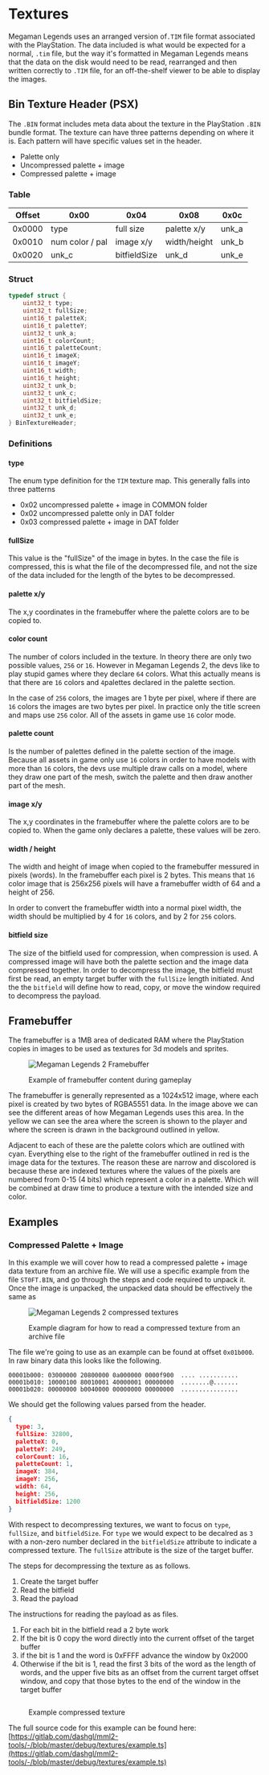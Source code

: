 # Textures

Megaman Legends uses an arranged version of`.TIM` file format associated with the PlayStation. The data included is what would be expected for a normal, `.tim` file, but the way it's formatted in Megaman Legends means that the data on the disk would need to be read, rearranged and then written correctly to `.TIM` file, for an off-the-shelf viewer to be able to display the images.

## Bin Texture Header (PSX)

The `.BIN` format includes meta data about the texture in the PlayStation `.BIN` bundle format. The texture can have three patterns depending on where it is. Each pattern will have specific values set in the header.&#x20;

* Palette only
* Uncompressed palette + image
* Compressed palette + image

### Table

| Offset | 0x00            | 0x04         | 0x08         | 0x0c   |
| ------ | --------------- | ------------ | ------------ | ------ |
| 0x0000 | type            | full size    | palette x/y  | unk\_a |
| 0x0010 | num color / pal | image x/y    | width/height | unk\_b |
| 0x0020 | unk\_c          | bitfieldSize | unk\_d       | unk\_e |

### Struct

```c
typedef struct {
    uint32_t type;
    uint32_t fullSize;
    uint16_t paletteX;
    uint16_t paletteY;
    uint32_t unk_a;
    uint16_t colorCount;
    uint16_t paletteCount;
    uint16_t imageX;
    uint16_t imageY;
    uint16_t width;
    uint16_t height;
    uint32_t unk_b;
    uint32_t unk_c;
    uint32_t bitfieldSize;
    uint32_t unk_d;
    uint32_t unk_e;
} BinTextureHeader;
```

### Definitions

#### type

The enum type definition for the `TIM` texture map. This generally falls into three patterns

* 0x02 uncompressed palette + image in COMMON folder
* 0x02 uncompressed palette only in DAT folder
* 0x03 compressed palette + image in DAT folder

#### fullSize

This value is the "fullSize" of the image in bytes. In the case the file is compressed, this is what the file of the decompressed file, and not the size of the data included for the length of the bytes to be decompressed.

#### palette x/y

The x,y coordinates in the framebuffer where the palette colors are to be copied to.

#### color count

The number of colors included in the texture. In theory there are only two possible values, `256` or `16`. However in Megaman Legends 2, the devs like to play stupid games where they declare `64` colors. What this actually means is that there are `16` colors and `4`palettes declared in the palette section.&#x20;

In the case of `256` colors, the images are 1 byte per pixel, where if there are `16` colors the images are two bytes per pixel. In practice only the title screen and maps use `256` color. All of the assets in game use `16` color mode.

#### palette count

Is the number of palettes defined in the palette section of the image. Because all assets in game only use `16` colors in order to have models with more than `16` colors, the devs use multiple draw calls on a model, where they draw one part of the mesh, switch the palette and then draw another part of the mesh.

#### image x/y

The x,y coordinates in the framebuffer where the palette colors are to be copied to. When the game only declares a palette, these values will be zero.

#### width / height

&#x20;The width and height of image when copied to the framebuffer messured in pixels (words). In the framebuffer each pixel is 2 bytes. This means that `16` color image that is 256x256 pixels will have a framebuffer width of 64 and a height of 256.&#x20;

In order to convert the framebuffer width into a normal pixel width, the width should be multiplied by 4 for `16` colors, and by 2 for `256` colors.&#x20;

#### bitfield size

The size of the bitfield used for compression, when compression is used. A compressed image will have both the palette section and the image data compressed together. In order to decompress the image, the bitfield must first be read, an empty target buffer with the `fullSize` length initiated. And the the `bitfield` will define how to read, copy, or move the window required to decompress the payload.&#x20;

## Framebuffer

The framebuffer is a 1MB area of dedicated RAM where the PlayStation copies in images to be used as textures for 3d models and sprites.&#x20;

<figure><img src="../../.gitbook/assets/Screenshot_20230101_113748.png" alt="Megaman Legends 2 Framebuffer"><figcaption><p>Example of framebuffer content during gameplay</p></figcaption></figure>

The framebuffer is generally represented as a 1024x512 image, where each pixel is created by two bytes of RGBA5551 data. In the image above we can see the different areas of how Megaman Legends uses this area. In the yellow we can see the area where the screen is shown to the player and where the screen is drawn in the background outlined in yellow.

Adjacent to each of these are the palette colors which are outlined with cyan. Everything else to the right of the framebuffer outlined in red is the image data for the textures. The reason these are narrow and discolored is because these are indexed textures where the values of the pixels are numbered from 0-15 (4 bits) which represent a color in a palette. Which will be combined at draw time to produce a texture with the intended size and color.&#x20;

## Examples

### Compressed Palette + Image

In this example we will cover how to read a compressed palette + image data texture from an archive file. We will use a specific example from the file `ST0FT.BIN`, and go through the steps and code required to unpack it. Once the image is unpacked, the unpacked data should be effectively the same as&#x20;

<figure><img src="../../.gitbook/assets/Megaman Diagrams - Texture formats.jpg" alt="Megaman Legends 2 compressed textures"><figcaption><p>Example diagram for how to read a compressed texture from an archive file</p></figcaption></figure>

The file we're going to use as an example can be found at offset `0x01b000`. In raw binary data this looks like the following.&#x20;

```
00001b000: 03000000 20800000 0a000000 0000f900  .... ...........
00001b010: 10000100 80010001 40000001 00000000  ........@.......
00001b020: 00000000 b0040000 00000000 00000000  ................
```

We should get the following values parsed from the header.

```json
{
  type: 3,
  fullSize: 32800,
  paletteX: 0,
  paletteY: 249,
  colorCount: 16,
  paletteCount: 1,
  imageX: 384,
  imageY: 256,
  width: 64,
  height: 256,
  bitfieldSize: 1200
}
```

With respect to decompressing textures, we want to focus on `type`, `fullSize`, and `bitfieldSize`. For `type` we would expect to be decalred as `3` with a non-zero number declared in the `bitfieldSize` attribute to indicate a compressed texture. The `fullSize` attribute is the size of the target buffer.

The steps for decompressing the texture as as follows.&#x20;

1. Create the target buffer
2. Read the bitfield
3. Read the payload

The instructions for reading the payload as as files.&#x20;

1. For each bit in the bitfield read a 2 byte work
2. If the bit is 0 copy the word directly into the current offset of the target buffer
3. if the bit is 1 and the word is 0xFFFF advance the window by 0x2000
4. Otherwise if the bit is 1, read the first 3 bits of the word as the length of words, and the upper five bits as an offset from the current target offset window, and copy that those bytes to the end of the window in the target buffer

<figure><img src="../../.gitbook/assets/example.png" alt=""><figcaption><p>Example compressed texture</p></figcaption></figure>

The full source code for this example can be found here: [https://gitlab.com/dashgl/mml2-tools/-/blob/master/debug/textures/example.ts](https://gitlab.com/dashgl/mml2-tools/-/blob/master/debug/textures/example.ts)
